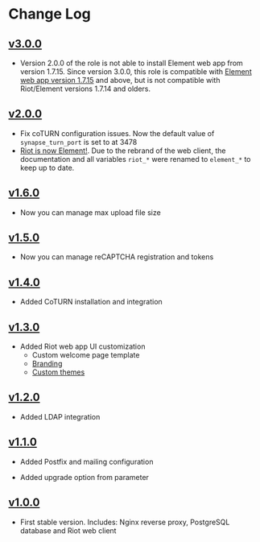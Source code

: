 # Change Log

## [v3.0.0](https://github.com/UdelaRInterior/ansible-role-matrix-synapse/tree/v3.0.0)

* Version 2.0.0 of the role is not able to install Element web app from version 1.7.15. Since version 3.0.0, this role is compatible with [Element web app version 1.7.15](https://github.com/vector-im/element-web/releases/tag/v1.7.15) and above, but is not compatible with Riot/Element versions 1.7.14 and olders.

## [v2.0.0](https://github.com/UdelaRInterior/ansible-role-matrix-synapse/tree/v2.0.0)

* Fix coTURN configuration issues. Now the default value of `synapse_turn_port` is set to at 3478
* [Riot is now Element!](https://element.io/blog/welcome-to-element/). Due to the rebrand of the web client, the documentation and all variables `riot_*` were renamed to `element_*` to keep up to date.

## [v1.6.0](https://github.com/UdelaRInterior/ansible-role-matrix-synapse/tree/v1.6.0)

* Now you can manage max upload file size

## [v1.5.0](https://github.com/UdelaRInterior/ansible-role-matrix-synapse/tree/v1.5.0)

* Now you can manage reCAPTCHA registration and tokens

## [v1.4.0](https://github.com/UdelaRInterior/ansible-role-matrix-synapse/tree/v1.4.0)

* Added CoTURN installation and integration

## [v1.3.0](https://github.com/UdelaRInterior/ansible-role-matrix-synapse/tree/v1.3.0)

* Added Riot web app UI customization
  * Custom welcome page template
  * [Branding](https://github.com/vector-im/riot-web/blob/develop/docs/config.md)
  * [Custom themes](https://github.com/vector-im/riot-web/blob/develop/docs/theming.md#custom-themes)

## [v1.2.0](https://github.com/UdelaRInterior/ansible-role-matrix-synapse/tree/v1.2.0)

* Added LDAP integration

## [v1.1.0](https://github.com/UdelaRInterior/ansible-role-matrix-synapse/tree/v1.1.0)

* Added Postfix and mailing configuration

* Added upgrade option from parameter

## [v1.0.0](https://github.com/UdelaRInterior/ansible-role-matrix-synapse/tree/v1.0.0)

* First stable version. Includes: Nginx reverse proxy, PostgreSQL database and Riot web client